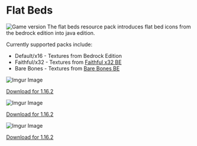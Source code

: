 # Flat Beds
![Game version](https://img.shields.io/badge/Minecraft-1.15--1.16.2-blueviolet)
The flat beds resource pack introduces flat bed icons from the bedrock edition into java edition.

Currently supported packs include:
* Default/x16 - Textures from Bedrock Edition
* Faithful/x32 - Textures from [Faithful x32 BE](http://tiny.cc/faithful-bedrock)
* Bare Bones - Textures from [Bare Bones BE](https://mcpedl.com/bare-bones-be/)



![Imgur Image](https://i.imgur.com/2PFrOWm.png)

[Download for 1.16.2](https://github.com/TomB-134/FlatBeds/releases/download/1.15-1.16.1/FlatBeds-x16.zip)

![Imgur Image](https://i.imgur.com/J6vHJBE.png)

[Download for 1.16.2](https://github.com/TomB-134/FlatBeds/releases/download/1.15-1.16.1/FlatBeds-BB.zip)

![Imgur Image](https://i.imgur.com/t5hNo38.png)

[Download for 1.16.2](https://github.com/TomB-134/FlatBeds/releases/download/1.15-1.16.1/FlatBeds-x32.zip)